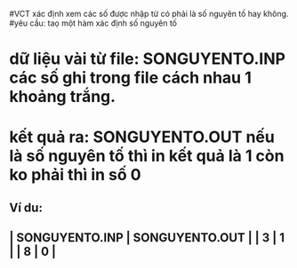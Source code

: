 #VCT xác định xem các số được nhập từ có phải là số nguyên tố hay không.
#yêu cầu: taọ một hàm xác định số nguyên tố
# dữ liệu vài từ file: SONGUYENTO.INP các số ghi trong file cách nhau 1 khoảng trắng.
# kết quả ra: SONGUYENTO.OUT nếu là số nguyên tố thì in kết quả là 1 còn ko phải thì in số 0
Ví du:
-----------------------------------------------
| SONGUYENTO.INP    | SONGUYENTO.OUT          |
| 3                 | 1                       |
| 8                 | 0                       |
-----------------------------------------------